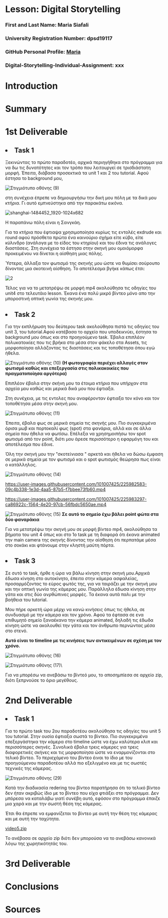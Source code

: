 # Lesson: Digital Storytelling

### First and Last Name: Maria Siafali
### University Registration Number: dpsd19117
### GitHub Personal Profile: <a href="https://github.com/MariaSiafali117/"> Maria <a/>
### Digital-Storytelling-Individual-Assignment: xxx

# Introduction




# Summary


# 1st Deliverable
## <li> Task 1 
Ξεκινώντας το πρώτο παραδοτέο, αρχικά περιηγήθηκα στο πρόγραμμα για να δω τις δυνατότητες και τον τρόπο που λειτουργεί σε τρισδιάστατη μορφή. Έπειτα, διάβασα προσεκτικά τα unit 1 και 2 του tutorial. Αφού έστησα το background μου, 


![Στιγμιότυπο οθόνης (9)](https://user-images.githubusercontent.com/101007425/225651014-eac8bdbb-e166-40eb-801d-f230b145871b.png)


στη συνέχεια έπρεπε να δημιουργήσω την δική μου πόλη με τα δικά μου κτήρια. Γι αυτό εμπνεύστηκα από την παρακάτω εικόνα. 

![shanghai-1484452_1920-1024x682](https://user-images.githubusercontent.com/101007425/225645835-e69150e6-5c0e-416a-987a-68fcc3855705.jpg)

Η παραπάνω πόλη είναι η Σανγκάη. 

Για τα κτήρια που έφτιαψα χρησιμοποίησα κυρίως τις εντολές exdrude και round αφού πρόσθετα πρώτα ένα καινούριο σχήμα είτε κύβο, είτε κύλινδρο (ανάλογα με το είδος του κτηρίου) και του έδινα τις ανάλογες διαστάσεις. Στη συνέχεια τα έστησα στην σκηνή μου ομοιόμορφα προκειμένου να δίνεται η αίσθηση μιας πόλης. 

Ύστερα, άλλαξα τον φωτισμό της σκηνής μου ώστε να θυμίσει σούρουπο δίνοντας μια σκοτεινή αίσθηση. 
Το αποτέλεσμα βγήκε κάπως έτσι:





![2](https://user-images.githubusercontent.com/101007425/225649302-48c9022b-c3ac-4851-a3e9-5c1da18a6366.png)


Τέλος για να το μετατρέψω σε μορφή mp4 ακολούθησα τις οδηγίες του unit4 στο τελευτάιο lesson. Έκανα ένα πολύ μικρό βίντεο μόνο απο την  μποροστινή οπτική γωνία της σκηνής μου. 

## <li> Task 2 

Για την εκπλήρωση του δεύτερου task ακολούθησα πιστά τις οδηγίες του unit 3, του tutorial.Αφού κατέβασα το αρχείο που υποδεικνύει, έστησα το background μου όπως και στο προηγούμενο task. Έβαλα επιπλέον πολυκατοικίες που τις βρήκα στο μέσα στον φάκελο στα Assets, τις μορφοποίησα αλλάζοντας τις διαστάσεις και τις τοποθέτησα όπου εγώ ήθελα. 




![Στιγμιότυπο οθόνης (10)](https://user-images.githubusercontent.com/101007425/225970681-cc25cf3b-2e03-4b2f-8c79-c5b88533160f.png)
**(Η φωτογραφία περιέχει αλλαγές στον φωτισμό καθώς και επεξεργασία στις πολικακοικίες που πραγματοποίησα αργότερα)**

Επιπλέον έβαλα στην σκήνη μου τα έτοιμα κτήρια που υπήρχαν στα αρχεία μου καθώς και μερικά δικά μου που έφτιαξα. 

Στη συνέχεια, με τις εντολες που αναφέρονταν έφτιαξα τον κόνο και τον τοποθέτησα μέσα στην σκηνή μου. 

![Στιγμιότυπο οθόνης (11)](https://user-images.githubusercontent.com/101007425/225973642-fef8cdfc-61a5-4fb8-af70-f90d3a35ec6a.png)

Έπειτα, έβαλα φως σε μερικά σημεία τις σκηνής μου. Πιο συγκεκριμένα όρισα μωβ και πορτοκαλί φως (spot) στα φανάρια, αλλά  και σε άλλα σημεία που ήθελα να φωτίσω. Επέλεξα να χρησημοιπήσω τον spot φωτισμό από τον point, διότι μου άρεσε περισσότερο η εφαρμόγη του και αποτέλεσμα που έδινε. 

Όλη την σκηνή μου την "σκοτείνιασα " αρκετά και ήθελα να δώσω έμφαση σε μερικά σημεία με τον φωτισμό και ο spot φωτισμός θεώρησα πως είναι ο κατάλληλος.


![Στιγμιότυπο οθόνης (14)](https://user-images.githubusercontent.com/101007425/225982525-7d1e0e46-637e-4982-b7f7-1482b1a4e344.png)



https://user-images.githubusercontent.com/101007425/225982583-09c4b338-1e3d-4aa5-87b5-f7bbee73fb60.mp4



https://user-images.githubusercontent.com/101007425/225983297-ca86922c-1564-4e20-97cb-56fbdc5650ae.mp4

![Στιγμιότυπο οθόνης (15)](https://user-images.githubusercontent.com/101007425/225984162-df2c62ab-35f7-488c-89c7-dede12a56c69.png)
**Σε αυτό το σημείο έχω βάλει point φώτα στα δύο φαναράκια**
  
 Για να μετατρέψω την σκηνή μου σε μορφή βίντεο mp4, ακολούθησα τα βήματα του unit 4 όπως και στο 1ο task με τη διαφορά ότι έκανα animated  την main camera της σκηνής δίνοντας την αίσθηση ότι περπατάμε μέσα στο σοκάκι και φτάνουμε στην κληστή μαύτη πόρτα.  


## <li> Task 3  

Σε συτό το task, ήρθε η ώρα να βάλω κίνηση στην σκηνή μου.Αρχικά έδωσα κίνηση στο αυτοκίνητο, έπειτα στην κάμερα ασφαλείας, προσαρμόζοντας το εύρος φωτός της, για να ταιράζει με την σκηνή μου και την οπτική γωνία της κάμερας μου. Παράλληλα έδωσα κίνηση στην γάτα και στις δύο ανρθώπινες μορφές. Τα έκανα αυτά παλι με την βοήθεια του tutorial. 
  
Μου πήρε αρκετή ώρα μέρχι να κανώ κινήσεις όπως τις ήθελα, σε συνδυασμό με την κάμερα και τον χρόνο. Αφού τα έφτασα σε ενα επιθυμητό σημείο ξαναέκανα την κάμερα animated, δηλαδή τις έδωδα κίνηση ώστε να ακολουθεί την γάτα και τον άνθρωπο περνώντας μέσα στο στενό. 

 **Αυτό είναι το timeline με τις κινήσεις των αντικειμένων σε σχέση με τον χρόνο.**
  
![Στιγμιότυπο οθόνης (16)](https://user-images.githubusercontent.com/101007425/225993763-d03a34d0-a740-419a-9dd5-a6713299cbef.png)

![Στιγμιότυπο οθόνης (17)](https://user-images.githubusercontent.com/101007425/225993780-192a95f3-f9f7-4140-bb13-f6aa5a06742f.png)\
  
 Για να μπορέσω να ανεβάσω το βίντεό μου, το αποσημπίεσα σε αρχείο zip, διότι ξεπρνούσε το όριο μεγέθους. 

# 2nd Deliverable

## <li> Task 1

Για το πρώτο task του 2ου παραδοτέου ακολούθησα τις οδηγίες του unit 5 του tutorial. Στην ουσία έφτιαξα σωστά το βίντεο. Πιο συγκεκριμένα επεξεργάστηκα την κάμερα στο timeline ώστε να έχω καλύτερα κλιπ και περισσότερες σκηνές. Συνολικά έβαλα τρεις κάμερες για τρεις διαφορετικές σκήνες και τις μορφοποίησα ώστε να εναρμονίζονται στο τελικό βίντεο. Το περιεχόμενο του βίντεο έιναι το ίδιο με του προηγούμενου παραδοτέου αλλά πιο εξελιγμένο και με τις σωστές τεχνικές της κάμερας. 

![Στιγμιότυπο οθόνης (29)](https://user-images.githubusercontent.com/101007425/230722559-a6eeb699-712d-49d3-ac85-4817aadf1093.png)

Κατά την διαδικασία redering του βίντεο παρατήρησα ότι το τελικό βίντεο δεν ήταν ακριβώς ίδιο με το βίντεο που είχα φτιάξει στο πρόγραμμα. Δεν μπόρεσα να καταλάβω γιατί συνέβη αυτό, εφόσον στο πρόγραμμα έπαιζε μια χαρά και με την σωστή θέση της κάμερας. 

Έτσι θα έπρεπε να εμφανίζεται το βίντεο με αυτή την θέση της κάμερας και με αυτή την ταχύτητα.


[video5.zip](https://github.com/MariaSiafali117/Digital-Storytelling-Individual-Assignment/files/11183340/video5.zip)

Το ανέβασα σε αρχείο zip διότι δεν μπορούσα να το ανεβάσω κανονικά λόγω της χωρητικότητάς του.

# 3rd Deliverable 


# Conclusions


# Sources
